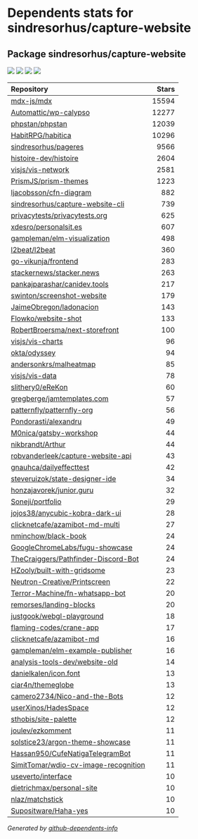 # Dependents stats for sindresorhus/capture-website

## Package sindresorhus/capture-website

[![](https://img.shields.io/static/v1?label=Used%20by&message=887&color=informational&logo=slickpic)](https://github.com/sindresorhus/capture-website/network/dependents)
[![](https://img.shields.io/static/v1?label=Used%20by%20(public)&message=63&color=informational&logo=slickpic)](https://github.com/sindresorhus/capture-website/network/dependents)
[![](https://img.shields.io/static/v1?label=Used%20by%20(private)&message=824&color=informational&logo=slickpic)](https://github.com/sindresorhus/capture-website/network/dependents)
[![](https://img.shields.io/static/v1?label=Used%20by%20(stars)&message=10373&color=informational&logo=slickpic)](https://github.com/sindresorhus/capture-website/network/dependents)

| Repository | Stars  |
| :--------  | -----: |
|[mdx-js/mdx](https://github.com/mdx-js/mdx) | 15594 |
|[Automattic/wp-calypso](https://github.com/Automattic/wp-calypso) | 12277 |
|[phpstan/phpstan](https://github.com/phpstan/phpstan) | 12039 |
|[HabitRPG/habitica](https://github.com/HabitRPG/habitica) | 10296 |
|[sindresorhus/pageres](https://github.com/sindresorhus/pageres) | 9566 |
|[histoire-dev/histoire](https://github.com/histoire-dev/histoire) | 2604 |
|[visjs/vis-network](https://github.com/visjs/vis-network) | 2581 |
|[PrismJS/prism-themes](https://github.com/PrismJS/prism-themes) | 1223 |
|[ljacobsson/cfn-diagram](https://github.com/ljacobsson/cfn-diagram) | 882 |
|[sindresorhus/capture-website-cli](https://github.com/sindresorhus/capture-website-cli) | 739 |
|[privacytests/privacytests.org](https://github.com/privacytests/privacytests.org) | 625 |
|[xdesro/personalsit.es](https://github.com/xdesro/personalsit.es) | 607 |
|[gampleman/elm-visualization](https://github.com/gampleman/elm-visualization) | 498 |
|[l2beat/l2beat](https://github.com/l2beat/l2beat) | 360 |
|[go-vikunja/frontend](https://github.com/go-vikunja/frontend) | 283 |
|[stackernews/stacker.news](https://github.com/stackernews/stacker.news) | 263 |
|[pankajparashar/canidev.tools](https://github.com/pankajparashar/canidev.tools) | 217 |
|[swinton/screenshot-website](https://github.com/swinton/screenshot-website) | 179 |
|[JaimeObregon/ladonacion](https://github.com/JaimeObregon/ladonacion) | 143 |
|[Flowko/website-shot](https://github.com/Flowko/website-shot) | 133 |
|[RobertBroersma/next-storefront](https://github.com/RobertBroersma/next-storefront) | 100 |
|[visjs/vis-charts](https://github.com/visjs/vis-charts) | 96 |
|[okta/odyssey](https://github.com/okta/odyssey) | 94 |
|[andersonkrs/malheatmap](https://github.com/andersonkrs/malheatmap) | 85 |
|[visjs/vis-data](https://github.com/visjs/vis-data) | 78 |
|[slithery0/eReKon](https://github.com/slithery0/eReKon) | 60 |
|[gregberge/jamtemplates.com](https://github.com/gregberge/jamtemplates.com) | 57 |
|[patternfly/patternfly-org](https://github.com/patternfly/patternfly-org) | 56 |
|[Pondorasti/alexandru](https://github.com/Pondorasti/alexandru) | 49 |
|[M0nica/gatsby-workshop](https://github.com/M0nica/gatsby-workshop) | 44 |
|[nikbrandt/Arthur](https://github.com/nikbrandt/Arthur) | 44 |
|[robvanderleek/capture-website-api](https://github.com/robvanderleek/capture-website-api) | 43 |
|[gnauhca/dailyeffecttest](https://github.com/gnauhca/dailyeffecttest) | 42 |
|[steveruizok/state-designer-ide](https://github.com/steveruizok/state-designer-ide) | 34 |
|[honzajavorek/junior.guru](https://github.com/honzajavorek/junior.guru) | 32 |
|[Soneji/portfolio](https://github.com/Soneji/portfolio) | 29 |
|[jojos38/anycubic-kobra-dark-ui](https://github.com/jojos38/anycubic-kobra-dark-ui) | 28 |
|[clicknetcafe/azamibot-md-multi](https://github.com/clicknetcafe/azamibot-md-multi) | 27 |
|[nminchow/black-book](https://github.com/nminchow/black-book) | 24 |
|[GoogleChromeLabs/fugu-showcase](https://github.com/GoogleChromeLabs/fugu-showcase) | 24 |
|[TheCraiggers/Pathfinder-Discord-Bot](https://github.com/TheCraiggers/Pathfinder-Discord-Bot) | 24 |
|[HZooly/built-with-gridsome](https://github.com/HZooly/built-with-gridsome) | 23 |
|[Neutron-Creative/Printscreen](https://github.com/Neutron-Creative/Printscreen) | 22 |
|[Terror-Machine/fn-whatsapp-bot](https://github.com/Terror-Machine/fn-whatsapp-bot) | 20 |
|[remorses/landing-blocks](https://github.com/remorses/landing-blocks) | 20 |
|[justgook/webgl-playground](https://github.com/justgook/webgl-playground) | 18 |
|[flaming-codes/crane-app](https://github.com/flaming-codes/crane-app) | 17 |
|[clicknetcafe/azamibot-md](https://github.com/clicknetcafe/azamibot-md) | 16 |
|[gampleman/elm-example-publisher](https://github.com/gampleman/elm-example-publisher) | 16 |
|[analysis-tools-dev/website-old](https://github.com/analysis-tools-dev/website-old) | 14 |
|[danielkalen/icon.font](https://github.com/danielkalen/icon.font) | 13 |
|[ciar4n/themeglobe](https://github.com/ciar4n/themeglobe) | 13 |
|[camero2734/Nico-and-the-Bots](https://github.com/camero2734/Nico-and-the-Bots) | 12 |
|[userXinos/HadesSpace](https://github.com/userXinos/HadesSpace) | 12 |
|[sthobis/site-palette](https://github.com/sthobis/site-palette) | 12 |
|[joulev/ezkomment](https://github.com/joulev/ezkomment) | 11 |
|[solstice23/argon-theme-showcase](https://github.com/solstice23/argon-theme-showcase) | 11 |
|[Hassan950/CufeNatigaTelegramBot](https://github.com/Hassan950/CufeNatigaTelegramBot) | 11 |
|[SimitTomar/wdio-cv-image-recognition](https://github.com/SimitTomar/wdio-cv-image-recognition) | 11 |
|[useverto/interface](https://github.com/useverto/interface) | 10 |
|[dietrichmax/personal-site](https://github.com/dietrichmax/personal-site) | 10 |
|[nlaz/matchstick](https://github.com/nlaz/matchstick) | 10 |
|[Supositware/Haha-yes](https://github.com/Supositware/Haha-yes) | 10 |

_Generated by [github-dependents-info](https://github.com/nvuillam/github-dependents-info)_